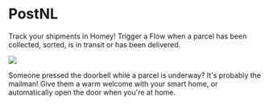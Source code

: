 # PostNL

Track your shipments in Homey! Trigger a Flow when a parcel has been collected, sorted, is in transit or has been delivered.

![](https://raw.githubusercontent.com/athombv/nl.postnl/81604287f7e2d89ae2d2d94d01307429947bd80d/assets/images/screenshot.png)

Someone pressed the doorbell while a parcel is underway? It's probably the mailman! Give them a warm welcome with your smart home, or automatically open the door when you're at home.
